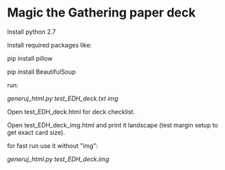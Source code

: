 # Magic the Gathering paper deck

Install python 2.7

Install required packages like:

pip install pillow

pip install BeautifulSoup



run:

*generuj_html.py test_EDH_deck.txt img*

Open test_EDH_deck.html for deck checklist.

Open test_EDH_deck_img.html and print it landscape (test margin setup to get exact card size).



for fast run use it without "img":

*generuj_html.py test_EDH_deck.img*




